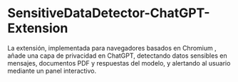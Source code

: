 # SensitiveDataDetector-ChatGPT-Extension
La extensión, implementada para navegadores basados en Chromium , añade una capa de privacidad en ChatGPT, detectando datos sensibles en mensajes, documentos PDF y respuestas del modelo, y alertando al usuario mediante un panel interactivo.
